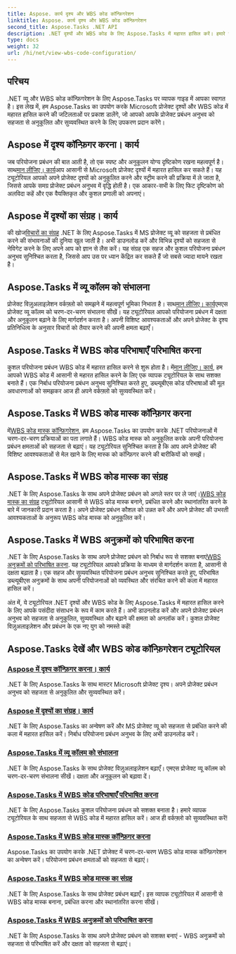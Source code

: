 ```yaml
---
title: Aspose. कार्य दृश्य और WBS कोड कॉन्फ़िगरेशन
linktitle: Aspose. कार्य दृश्य और WBS कोड कॉन्फ़िगरेशन
second_title: Aspose.Tasks .NET API
description: .NET दृश्यों और WBS कोड के लिए Aspose.Tasks में महारत हासिल करें। हमारे चरण-दर-चरण ट्यूटोरियल के साथ परियोजना प्रबंधन को अनुकूलित करें। निर्बाध प्रोजेक्ट विज़ुअलाइज़ेशन के लिए अभी डाउनलोड करें।
type: docs
weight: 32
url: /hi/net/view-wbs-code-configuration/
---
```


## परिचय

.NET व्यू और WBS कोड कॉन्फ़िगरेशन के लिए Aspose.Tasks पर व्यापक गाइड में आपका स्वागत है। इस लेख में, हम Aspose.Tasks का उपयोग करके Microsoft प्रोजेक्ट दृश्यों और WBS कोड में महारत हासिल करने की जटिलताओं पर प्रकाश डालेंगे, जो आपको आपके प्रोजेक्ट प्रबंधन अनुभव को सहजता से अनुकूलित और सुव्यवस्थित करने के लिए उपकरण प्रदान करेंगे।

## Aspose में दृश्य कॉन्फ़िगर करना। कार्य

 जब परियोजना प्रबंधन की बात आती है, तो एक स्पष्ट और अनुकूलन योग्य दृष्टिकोण रखना महत्वपूर्ण है। साथ[मान लीजिए। कार्य](./configuring-views/)आप आसानी से Microsoft प्रोजेक्ट दृश्यों में महारत हासिल कर सकते हैं। यह ट्यूटोरियल आपको अपने प्रोजेक्ट दृश्यों को अनुकूलित करने और स्ट्रीम करने की प्रक्रिया में ले जाता है, जिससे आपके समग्र प्रोजेक्ट प्रबंधन अनुभव में वृद्धि होती है। एक आकार-सभी के लिए फिट दृष्टिकोण को अलविदा कहें और एक वैयक्तिकृत और कुशल प्रणाली को अपनाएं।

## Aspose में दृश्यों का संग्रह। कार्य

 की खोज[विचारों का संग्रह](./view-collection/) .NET के लिए Aspose.Tasks में MS प्रोजेक्ट व्यू को सहजता से प्रबंधित करने की संभावनाओं की दुनिया खुल जाती है। अभी डाउनलोड करें और विभिन्न दृश्यों को सहजता से नेविगेट करने के लिए अपने आप को ज्ञान से लैस करें। यह संग्रह एक सहज और कुशल परियोजना प्रबंधन अनुभव सुनिश्चित करता है, जिससे आप उस पर ध्यान केंद्रित कर सकते हैं जो सबसे ज्यादा मायने रखता है।

## Aspose.Tasks में व्यू कॉलम को संभालना

 प्रोजेक्ट विज़ुअलाइज़ेशन वर्कफ़्लो को समझने में महत्वपूर्ण भूमिका निभाता है। साथ[मान लीजिए। कार्य](./view-columns/)एमएस प्रोजेक्ट व्यू कॉलम को चरण-दर-चरण संभालना सीखें। यह ट्यूटोरियल आपको परियोजना प्रबंधन में दक्षता और अनुकूलन बढ़ाने के लिए मार्गदर्शन करता है। अपनी विशिष्ट आवश्यकताओं और अपने प्रोजेक्ट के दृश्य प्रतिनिधित्व के अनुसार विचारों को तैयार करने की अपनी क्षमता बढ़ाएँ।

## Aspose.Tasks में WBS कोड परिभाषाएँ परिभाषित करना

 कुशल परियोजना प्रबंधन WBS कोड में महारत हासिल करने से शुरू होता है। में[मान लीजिए। कार्य](./wbs-code-definitions/), हम आपको WBS कोड में आसानी से महारत हासिल करने के लिए एक व्यापक ट्यूटोरियल के साथ सशक्त बनाते हैं। एक निर्बाध परियोजना प्रबंधन अनुभव सुनिश्चित करते हुए, डब्ल्यूबीएस कोड परिभाषाओं की मूल अवधारणाओं को समझकर आज ही अपने वर्कफ़्लो को सुव्यवस्थित करें।

## Aspose.Tasks में WBS कोड मास्क कॉन्फ़िगर करना

 में[WBS कोड मास्क कॉन्फ़िगरेशन](./wbs-code-masks/), हम Aspose.Tasks का उपयोग करके .NET परियोजनाओं में चरण-दर-चरण प्रक्रियाओं का पता लगाते हैं। WBS कोड मास्क को अनुकूलित करके अपनी परियोजना प्रबंधन क्षमताओं को सहजता से बढ़ाएं। यह ट्यूटोरियल सुनिश्चित करता है कि आप अपने प्रोजेक्ट की विशिष्ट आवश्यकताओं से मेल खाने के लिए मास्क को कॉन्फ़िगर करने की बारीकियों को समझें।

## Aspose.Tasks में WBS कोड मास्क का संग्रह

 .NET के लिए Aspose.Tasks के साथ अपने प्रोजेक्ट प्रबंधन को अगले स्तर पर ले जाएं।[WBS कोड मास्क का संग्रह](./wbs-code-mask-collection/) ट्यूटोरियल आसानी से WBS कोड मास्क बनाने, प्रबंधित करने और स्थानांतरित करने के बारे में जानकारी प्रदान करता है। अपने प्रोजेक्ट प्रबंधन कौशल को उन्नत करें और अपने प्रोजेक्ट की उभरती आवश्यकताओं के अनुरूप WBS कोड मास्क को अनुकूलित करें।

## Aspose.Tasks में WBS अनुक्रमों को परिभाषित करना

 .NET के लिए Aspose.Tasks के साथ अपने प्रोजेक्ट प्रबंधन को निर्बाध रूप से सशक्त बनाएं[WBS अनुक्रमों को परिभाषित करना](./wbs-sequences/). यह ट्यूटोरियल आपको प्रक्रिया के माध्यम से मार्गदर्शन करता है, आसानी से दक्षता बढ़ाता है। एक सहज और सुव्यवस्थित परियोजना प्रबंधन अनुभव सुनिश्चित करते हुए, परिभाषित डब्ल्यूबीएस अनुक्रमों के साथ अपनी परियोजनाओं को व्यवस्थित और संरचित करने की कला में महारत हासिल करें।

अंत में, ये ट्यूटोरियल .NET दृश्यों और WBS कोड के लिए Aspose.Tasks में महारत हासिल करने के लिए आपके पसंदीदा संसाधन के रूप में काम करते हैं। अभी डाउनलोड करें और अपने प्रोजेक्ट प्रबंधन अनुभव को सहजता से अनुकूलित, सुव्यवस्थित और बढ़ाने की क्षमता को अनलॉक करें। कुशल प्रोजेक्ट विज़ुअलाइज़ेशन और प्रबंधन के एक नए युग को नमस्ते कहें!
## Aspose.Tasks देखें और WBS कोड कॉन्फ़िगरेशन ट्यूटोरियल
### [Aspose में दृश्य कॉन्फ़िगर करना। कार्य](./configuring-views/)
.NET के लिए Aspose.Tasks के साथ मास्टर Microsoft प्रोजेक्ट दृश्य। अपने प्रोजेक्ट प्रबंधन अनुभव को सहजता से अनुकूलित और सुव्यवस्थित करें।
### [Aspose में दृश्यों का संग्रह। कार्य](./view-collection/)
.NET के लिए Aspose.Tasks का अन्वेषण करें और MS प्रोजेक्ट व्यू को सहजता से प्रबंधित करने की कला में महारत हासिल करें। निर्बाध परियोजना प्रबंधन अनुभव के लिए अभी डाउनलोड करें।
### [Aspose.Tasks में व्यू कॉलम को संभालना](./view-columns/)
.NET के लिए Aspose.Tasks के साथ प्रोजेक्ट विज़ुअलाइज़ेशन बढ़ाएँ। एमएस प्रोजेक्ट व्यू कॉलम को चरण-दर-चरण संभालना सीखें। दक्षता और अनुकूलन को बढ़ावा दें।
### [Aspose.Tasks में WBS कोड परिभाषाएँ परिभाषित करना](./wbs-code-definitions/)
.NET के लिए Aspose.Tasks कुशल परियोजना प्रबंधन को सशक्त बनाता है। हमारे व्यापक ट्यूटोरियल के साथ सहजता से WBS कोड में महारत हासिल करें। आज ही वर्कफ़्लो को सुव्यवस्थित करें!
### [Aspose.Tasks में WBS कोड मास्क कॉन्फ़िगर करना](./wbs-code-masks/)
Aspose.Tasks का उपयोग करके .NET प्रोजेक्ट में चरण-दर-चरण WBS कोड मास्क कॉन्फ़िगरेशन का अन्वेषण करें। परियोजना प्रबंधन क्षमताओं को सहजता से बढ़ाएं।
### [Aspose.Tasks में WBS कोड मास्क का संग्रह](./wbs-code-mask-collection/)
.NET के लिए Aspose.Tasks के साथ प्रोजेक्ट प्रबंधन बढ़ाएँ। इस व्यापक ट्यूटोरियल में आसानी से WBS कोड मास्क बनाना, प्रबंधित करना और स्थानांतरित करना सीखें।
### [Aspose.Tasks में WBS अनुक्रमों को परिभाषित करना](./wbs-sequences/)
.NET के लिए Aspose.Tasks के साथ अपने प्रोजेक्ट प्रबंधन को सशक्त बनाएं - WBS अनुक्रमों को सहजता से परिभाषित करें और दक्षता को सहजता से बढ़ाएं।